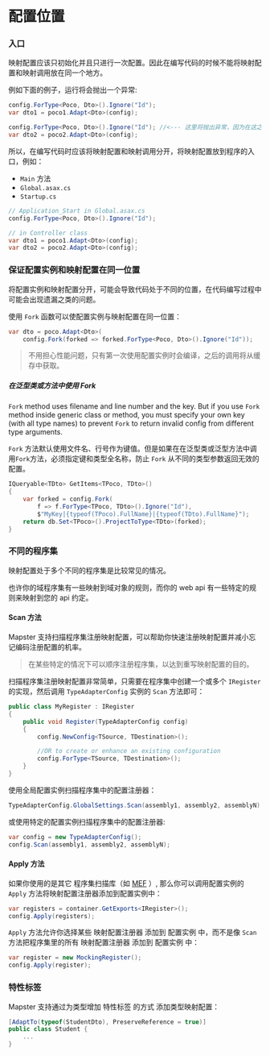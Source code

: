 # 配置位置

### 入口

映射配置应该只初始化并且只进行一次配置。因此在编写代码的时候不能将映射配置和映射调用放在同一个地方。

例如下面的例子，运行将会抛出一个异常:

```csharp
config.ForType<Poco, Dto>().Ignore("Id");
var dto1 = poco1.Adapt<Dto>(config);

config.ForType<Poco, Dto>().Ignore("Id"); //<--- 这里将抛出异常，因为在这之前已经触发过了映射
var dto2 = poco2.Adapt<Dto>(config);
```

所以，在编写代码时应该将映射配置和映射调用分开，将映射配置放到程序的入口，例如： 

* `Main` 方法
*  `Global.asax.cs` 
*  `Startup.cs`

```csharp
// Application_Start in Global.asax.cs
config.ForType<Poco, Dto>().Ignore("Id");
```

```csharp
// in Controller class
var dto1 = poco1.Adapt<Dto>(config);
var dto2 = poco2.Adapt<Dto>(config);
```



### 保证配置实例和映射配置在同一位置

将配置实例和映射配置分开，可能会导致代码处于不同的位置，在代码编写过程中可能会出现遗漏之类的问题。

使用 `Fork` 函数可以使配置实例与映射配置在同一位置：

```csharp
var dto = poco.Adapt<Dto>(
	config.Fork(forked => forked.ForType<Poco, Dto>().Ignore("Id"));
```

> 不用担心性能问题，只有第一次使用配置实例时会编译，之后的调用将从缓存中获取。

##### 在泛型类或方法中使用 Fork

`Fork` method uses filename and line number and the key. But if you use `Fork` method inside generic class or method, you must specify your own key (with all type names) to prevent `Fork` to return invalid config from different type arguments.

`Fork` 方法默认使用文件名、行号作为键值。但是如果在在泛型类或泛型方法中调用`Fork`方法，必须指定键和类型全名称，防止 `Fork` 从不同的类型参数返回无效的配置。

```csharp
IQueryable<TDto> GetItems<TPoco, TDto>()
{
    var forked = config.Fork(
        f => f.ForType<TPoco, TDto>().Ignore("Id"), 
        $"MyKey|{typeof(TPoco).FullName}|{typeof(TDto).FullName}");
    return db.Set<TPoco>().ProjectToType<TDto>(forked);
}
```



### 不同的程序集

映射配置处于多个不同的程序集是比较常见的情况。

也许你的域程序集有一些映射到域对象的规则，而你的 web api 有一些特定的规则来映射到您的 api 约定。 

#### Scan 方法

Mapster 支持扫描程序集注册映射配置，可以帮助你快速注册映射配置并减小忘记编码注册配置的机率。

> 在某些特定的情况下可以顺序注册程序集，以达到重写映射配置的目的。



扫描程序集注册映射配置非常简单，只需要在程序集中创建一个或多个 `IRegister` 的实现，然后调用 `TypeAdapterConfig` 实例的 `Scan` 方法即可：

```csharp
public class MyRegister : IRegister
{
	public void Register(TypeAdapterConfig config)
	{
		config.NewConfig<TSource, TDestination>();

		//OR to create or enhance an existing configuration
		config.ForType<TSource, TDestination>();
	}
}
```

使用全局配置实例扫描程序集中的配置注册器：

```csharp
TypeAdapterConfig.GlobalSettings.Scan(assembly1, assembly2, assemblyN)
```

或使用特定的配置实例扫描程序集中的配置注册器:

```csharp
var config = new TypeAdapterConfig();
config.Scan(assembly1, assembly2, assemblyN);
```

#### Apply 方法

如果你使用的是其它 程序集扫描库（如 [MEF](https://docs.microsoft.com/zh-cn/dotnet/framework/mef/) ）, 那么你可以调用配置实例的 `Apply` 方法将映射配置注册器添加到配置实例中：

```csharp
var registers = container.GetExports<IRegister>();
config.Apply(registers);
```

`Apply` 方法允许你选择某些 映射配置注册器 添加到 配置实例 中，而不是像 `Scan` 方法把程序集里的所有 映射配置注册器 添加到 配置实例 中：

```csharp
var register = new MockingRegister();
config.Apply(register);
```



### 特性标签

Mapster 支持通过为类型增加 特性标签 的方式 添加类型映射配置：

```csharp
[AdaptTo(typeof(StudentDto), PreserveReference = true)]
public class Student { 
    ...
}
```